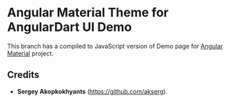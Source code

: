 Angular Material Theme for AngularDart UI Demo
==============================================

This branch has a compiled to JavaScript version of Demo page for [Angular Material](https://github.com/akserg/angular.dart.material) project.

## Credits

- **Sergey Akopkokhyants** (https://github.com/akserg).

